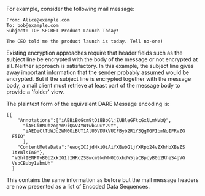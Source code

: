 
For example, consider the following mail message:

~~~~
From: Alice@example.com
To: bob@example.com
Subject: TOP-SECRET Product Launch Today!

The CEO told me the product launch is today. Tell no-one!
~~~~

Existing encryption approaches require that header fields such as the subject line be encrypted 
with the body of the message or not encrypted at all. Neither approach is satisfactory.
In this example, the subject line gives away important information that the sender
probably assumed would be encrypted. But if the subject line is encrypted together with the
message body, a mail client must retrieve at least part of the message body to provide a 
'folder' view.

The plaintext form of the equivalent DARE Message encoding is:

~~~~
[{
    "Annotations":["iAEBiBdGcm9tOiBBbGljZUBleGFtcGxlLmNvbQ",
      "iAECiBNUbzogYm9iQGV4YW1wbGUuY29t",
      "iAEDiClTdWJqZWN0OiBUT1AtU0VDUkVUIFByb2R1Y3QgTGF1bmNoIFRvZG
  F5IQ"
      ],
    "ContentMetaData":"ewogICJjdHkiOiAiYXBwbGljYXRpb24vZXhhbXBsZS
  1tYWlsIn0"},
  "VGhlIENFTyB0b2xkIG1lIHRoZSBwcm9kdWN0IGxhdW5jaCBpcyB0b2RheS4gVG
  VsbCBuby1vbmUh"
  ]
~~~~

This contains the same information as before but the mail message headers are 
now presented as  a list of Encoded Data Sequences.

